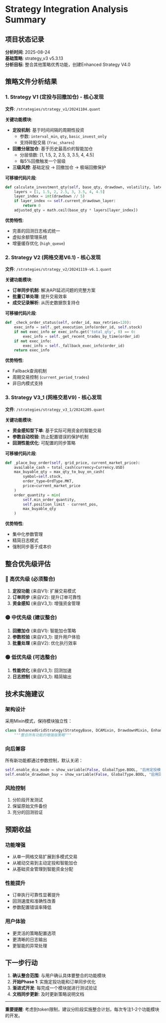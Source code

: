 # Strategy Integration Analysis Summary

## 项目状态记录
**分析时间**: 2025-08-24  
**基础策略**: strategy_v3 v5.3.13  
**分析目标**: 整合其他策略优秀功能，创建Enhanced Strategy V4.0

## 策略文件分析结果

### 1. Strategy V1 (定投与回撤加仓) - 核心发现

**文件**: `/strategies/strategy_v1/20241104.quant`

**关键功能模块**:
- **定投机制**: 基于时间间隔的周期性投资
  - 参数: `interval_min`, `qty`, `basic_invest_only`
  - 支持碎股交易 (`frac_shares`)
- **回撤分层加仓**: 基于历史最高价的智能加仓
  - 分层倍数: [1, 1.5, 2, 2.5, 3, 3.5, 4, 4.5]
  - 每5%回撤触发一个层级
- **三级风控**: 基础定投 → 回撤加仓 → 极端回撤保护

**可移植代码片段**:
```python
def calculate_investment_qty(self, base_qty, drawdown, volatility, latest_price, average_cost):
    layers = [1, 1.5, 2, 2.5, 3, 3.5, 4, 4.5]
    layer_index = int(drawdown // 5)
    if layer_index <= self.current_drawdown_layer:
        return 0
    adjusted_qty = math.ceil(base_qty * layers[layer_index])
```

**优势特性**:
- 完善的回测日志格式统一
- 虚拟余额管理系统
- 增量缓存优化 (`high_queue`)

### 2. Strategy V2 (网格交易V6.1) - 核心发现

**文件**: `/strategies/strategy_v2/20241119-v6.1.quant`

**关键功能模块**:
- **订单同步机制**: 解决API延迟问题的完整方案
- **批量订单处理**: 提升交易效率
- **成交记录解析**: 从历史数据恢复持仓

**可移植代码片段**:
```python
def _check_order_status(self, order_id, max_retries=120):
    exec_info = self._get_execution_info(order_id, self.stock)
    if not exec_info or exec_info.get('total_qty', 0) == 0:
        exec_info = self._get_recent_trades_by_time(order_id)
    if not exec_info:
        exec_info = self._fallback_exec_info(order_id)
    return exec_info
```

**优势特性**:
- Fallback查询机制
- 周期交易控制 (`current_period_trades`)
- 非日内模式支持

### 3. Strategy V3_1 (网格交易V9) - 核心发现

**文件**: `/strategies/strategy_v3_1/20241205.quant`

**关键功能模块**:
- **资金感知型下单**: 基于实际可用资金的智能交易
- **参数自动校验**: 防止配置错误的保护机制
- **回测性能优化**: 可配置的同步策略

**可移植代码片段**:
```python
def _place_buy_order(self, grid_price, current_market_price):
    available_cash = total_cash(currency=Currency.USD)
    max_buyable_qty = max_qty_to_buy_on_cash(
        symbol=self.stock,
        order_type=OrdType.MKT,
        price=current_market_price
    )
    order_quantity = min(
        self.min_order_quantity,
        self.position_limit - current_pos,
        max_buyable_qty
    )
```

**优势特性**:
- 集中化参数管理
- 精简日志模式
- 强制同步基于成本价

## 整合优先级评估

### 🔴 高优先级 (必须整合)
1. **定投功能** (来自V1): 扩展交易模式
2. **订单同步** (来自V2): 提升订单可靠性  
3. **资金感知** (来自V3_1): 增强资金管理

### 🟡 中优先级 (建议整合)
1. **回撤加仓** (来自V1): 智能加仓策略
2. **参数校验** (来自V3_1): 提升用户体验
3. **批量处理** (来自V2): 优化执行效率

### 🟢 低优先级 (可选整合)
1. **性能优化** (来自V3_1): 回测加速
2. **日志控制** (来自V3_1): 精简输出

## 技术实施建议

### 架构设计
采用Mixin模式，保持模块独立性：
```python
class EnhancedGridStrategy(StrategyBase, DCAMixin, DrawdownMixin, EnhancedOrderMixin, FundAwareMixin):
    """整合所有功能的增强版策略"""
```

### 向后兼容
所有新功能都通过参数控制，默认关闭：
```python
self.enable_dca_mode = show_variable(False, GlobalType.BOOL, "启用定投模式")
self.enable_drawdown_buy = show_variable(False, GlobalType.BOOL, "启用回撤加仓")
```

### 风险控制
1. 分阶段开发测试
2. 保留原始文件备份
3. 充分的回测验证

## 预期收益

### 功能增强
- 从单一网格交易扩展到多模式交易
- 从被动交易到主动定投和智能加仓
- 从基础资金管理到智能资金分配

### 性能提升  
- 订单执行可靠性显著提升
- 回测速度和准确性改善
- 参数配置错误率降低

### 用户体验
- 更灵活的策略配置选项
- 更清晰的日志输出
- 更智能的异常处理

## 下一步行动

1. **确认整合范围**: 与用户确认具体要整合的功能模块
2. **开始Phase 1**: 实施定投功能和订单同步优化  
3. **渐进式开发**: 每完成一个模块就进行测试验证
4. **文档同步更新**: 及时更新策略说明文档

---

**重要提醒**: 考虑到token限制，建议分阶段实施整合计划，每次专注1-2个功能模块的开发。